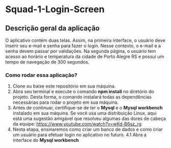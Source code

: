 # Squad-1-Login-Screen

## Descrição geral da aplicação

O aplicativo contém duas telas. Assim, na primeira interface, o usuário deve inserir seu e-mail e senha para fazer o login. Nesse contexto, o e-mail e a senha devem passar por validações. Na segunda página, o usuário tem acesso ao horário e temperatura da cidade de Porto Alegre RS e possui um tempo de navegação de 300 segundos.

### Como rodar essa aplicação?

1. Clone ou baixe este repositório em sua máquina.
2. Abra seu terminal e execute o comando **npm install** no diretório do projeto. Desta forma, o comando instalará todas as dependências necessárias para rodar o projeto em sua máquina.
3. Antes de continuar, certifique-se de ter o **Mysql** e o **Mysql workbench** instalado em sua máquina. Se você usa uma distribuição Linux, aqui está uma sugestão amigável que resolveu algumas das dores de cabeça da equipe: https://www.youtube.com/watch?v=wKd-B6sz_rg 
4. Nesta etapa, ensinaremos como criar um banco de dados e como criar um usuário para efetuar login no aplicativo no futuro.
4.1 Abra a interface do **Mysql workbench** 

